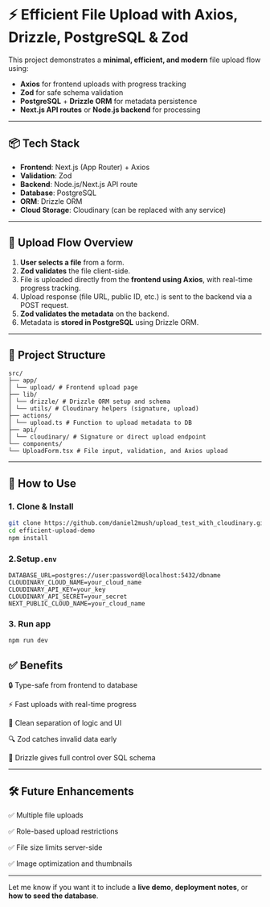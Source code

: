 # ⚡ Efficient File Upload with Axios, Drizzle, PostgreSQL & Zod

This project demonstrates a **minimal, efficient, and modern** file upload flow using:

- **Axios** for frontend uploads with progress tracking
- **Zod** for safe schema validation
- **PostgreSQL** + **Drizzle ORM** for metadata persistence
- **Next.js API routes** or **Node.js backend** for processing

---

## 📦 Tech Stack

- **Frontend**: Next.js (App Router) + Axios
- **Validation**: Zod
- **Backend**: Node.js/Next.js API route
- **Database**: PostgreSQL
- **ORM**: Drizzle ORM
- **Cloud Storage**: Cloudinary (can be replaced with any service)

---

## 🔁 Upload Flow Overview

1. **User selects a file** from a form.
2. **Zod validates** the file client-side.
3. File is uploaded directly from the **frontend using Axios**, with real-time progress tracking.
4. Upload response (file URL, public ID, etc.) is sent to the backend via a POST request.
5. **Zod validates the metadata** on the backend.
6. Metadata is **stored in PostgreSQL** using Drizzle ORM.

---

## 📁 Project Structure

```
src/
├── app/
│ └── upload/ # Frontend upload page
├── lib/
│ └── drizzle/ # Drizzle ORM setup and schema
│ └── utils/ # Cloudinary helpers (signature, upload)
├── actions/
│ └── upload.ts # Function to upload metadata to DB
├── api/
│ └── cloudinary/ # Signature or direct upload endpoint
└── components/
└── UploadForm.tsx # File input, validation, and Axios upload
```

---

## 🚀 How to Use

### 1. Clone & Install

```bash
git clone https://github.com/daniel2mush/upload_test_with_cloudinary.git
cd efficient-upload-demo
npm install
```

### 2.Setup`.env`

```
DATABASE_URL=postgres://user:password@localhost:5432/dbname
CLOUDINARY_CLOUD_NAME=your_cloud_name
CLOUDINARY_API_KEY=your_key
CLOUDINARY_API_SECRET=your_secret
NEXT_PUBLIC_CLOUD_NAME=your_cloud_name

```

### 3. Run app

```
npm run dev

```

## ✅ Benefits

🔒 Type-safe from frontend to database

⚡ Fast uploads with real-time progress

🧼 Clean separation of logic and UI

🔍 Zod catches invalid data early

💾 Drizzle gives full control over SQL schema

---

## 🛠️ Future Enhancements

✅ Multiple file uploads

✅ Role-based upload restrictions

✅ File size limits server-side

✅ Image optimization and thumbnails

---

Let me know if you want it to include a **live demo**, **deployment notes**, or **how to seed the database**.
